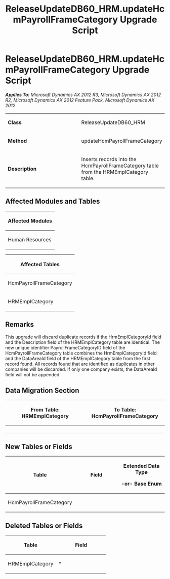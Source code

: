 ﻿---
title: ReleaseUpdateDB60_HRM.updateHcmPayrollFrameCategory Upgrade Script
TOCTitle: ReleaseUpdateDB60_HRM.updateHcmPayrollFrameCategory Upgrade Script
ms:assetid: caf76aad-9ea6-14ec-188c-bff143934570
ms:mtpsurl: https://msdn.microsoft.com/en-us/library/JJ719642(v=AX.60)
ms:contentKeyID: 49711209
ms.date: 05/18/2015
mtps_version: v=AX.60
---

# ReleaseUpdateDB60\_HRM.updateHcmPayrollFrameCategory Upgrade Script 


_**Applies To:** Microsoft Dynamics AX 2012 R3, Microsoft Dynamics AX 2012 R2, Microsoft Dynamics AX 2012 Feature Pack, Microsoft Dynamics AX 2012_

<table>
<colgroup>
<col style="width: 50%" />
<col style="width: 50%" />
</colgroup>
<tbody>
<tr class="odd">
<td><p><strong>Class</strong></p></td>
<td><p>ReleaseUpdateDB60_HRM</p></td>
</tr>
<tr class="even">
<td><p><strong>Method</strong></p></td>
<td><p>updateHcmPayrollFrameCategory</p></td>
</tr>
<tr class="odd">
<td><p><strong>Description</strong></p></td>
<td><p>Inserts records into the HcmPayrollFrameCategory table from the HRMEmplCategory table.</p></td>
</tr>
</tbody>
</table>


## Affected Modules and Tables

<table>
<colgroup>
<col style="width: 100%" />
</colgroup>
<thead>
<tr class="header">
<th><p>Affected Modules</p></th>
</tr>
</thead>
<tbody>
<tr class="odd">
<td><p>Human Resources</p></td>
</tr>
</tbody>
</table>


<table>
<colgroup>
<col style="width: 100%" />
</colgroup>
<thead>
<tr class="header">
<th><p>Affected Tables</p></th>
</tr>
</thead>
<tbody>
<tr class="odd">
<td><p>HcmPayrollFrameCategory</p></td>
</tr>
<tr class="even">
<td><p>HRMEmplCategory</p></td>
</tr>
</tbody>
</table>


## Remarks

This upgrade will discard duplicate records if the HrmEmplCategoryId field and the Description field of the HRMEmplCategory table are identical. The new unique identifier PayrollFrameCategoryID field of the HcmPayrollFrameCategory table combines the HrmEmplCategoryId field and the DataAreaId field of the HRMEmplCategory table from the first record found. All records found that are identified as duplicates in other companies will be discarded. If only one company exists, the DataAreaId field will not be appended.

## Data Migration Section

<table>
<colgroup>
<col style="width: 50%" />
<col style="width: 50%" />
</colgroup>
<thead>
<tr class="header">
<th><p>From Table: HRMEmplCategory</p></th>
<th><p>To Table: HcmPayrollFrameCategory</p></th>
</tr>
</thead>
<tbody>
<tr class="odd">
<td><p></p></td>
<td><p></p></td>
</tr>
</tbody>
</table>


## New Tables or Fields

<table>
<colgroup>
<col style="width: 33%" />
<col style="width: 33%" />
<col style="width: 33%" />
</colgroup>
<thead>
<tr class="header">
<th><p>Table</p></th>
<th><p>Field</p></th>
<th><p>Extended Data Type</p>
<p>-or- Base Enum</p></th>
</tr>
</thead>
<tbody>
<tr class="odd">
<td><p>HcmPayrollFrameCategory</p></td>
<td><p></p></td>
<td><p></p></td>
</tr>
</tbody>
</table>


## Deleted Tables or Fields

<table>
<colgroup>
<col style="width: 50%" />
<col style="width: 50%" />
</colgroup>
<thead>
<tr class="header">
<th><p>Table</p></th>
<th><p>Field</p></th>
</tr>
</thead>
<tbody>
<tr class="odd">
<td><p>HRMEmplCategory</p></td>
<td><p>*</p></td>
</tr>
</tbody>
</table>

  


